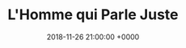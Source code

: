 ---
layout: post
title:  "L'Homme qui Parle Juste"
date:   2018-11-26 21:00:00 +0000
categories: Prix
photo: "/assets/homme_qui_parle.PNG"
---